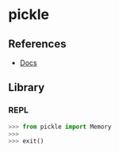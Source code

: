 # pickle

## References

- [Docs](https://docs.python.org/3.7/library/pickle.html)

## Library

### REPL

```py
>>> from pickle import Memory
>>>
>>> exit()
```
